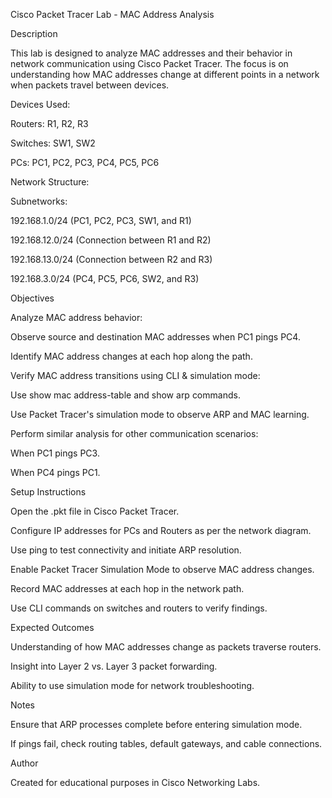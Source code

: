 Cisco Packet Tracer Lab - MAC Address Analysis

Description

This lab is designed to analyze MAC addresses and their behavior in network communication using Cisco Packet Tracer. The focus is on understanding how MAC addresses change at different points in a network when packets travel between devices.

Devices Used:

Routers: R1, R2, R3

Switches: SW1, SW2

PCs: PC1, PC2, PC3, PC4, PC5, PC6

Network Structure:

Subnetworks:

192.168.1.0/24 (PC1, PC2, PC3, SW1, and R1)

192.168.12.0/24 (Connection between R1 and R2)

192.168.13.0/24 (Connection between R2 and R3)

192.168.3.0/24 (PC4, PC5, PC6, SW2, and R3)

Objectives

Analyze MAC address behavior:

Observe source and destination MAC addresses when PC1 pings PC4.

Identify MAC address changes at each hop along the path.

Verify MAC address transitions using CLI & simulation mode:

Use show mac address-table and show arp commands.

Use Packet Tracer's simulation mode to observe ARP and MAC learning.

Perform similar analysis for other communication scenarios:

When PC1 pings PC3.

When PC4 pings PC1.

Setup Instructions

Open the .pkt file in Cisco Packet Tracer.

Configure IP addresses for PCs and Routers as per the network diagram.

Use ping to test connectivity and initiate ARP resolution.

Enable Packet Tracer Simulation Mode to observe MAC address changes.

Record MAC addresses at each hop in the network path.

Use CLI commands on switches and routers to verify findings.

Expected Outcomes

Understanding of how MAC addresses change as packets traverse routers.

Insight into Layer 2 vs. Layer 3 packet forwarding.

Ability to use simulation mode for network troubleshooting.

Notes

Ensure that ARP processes complete before entering simulation mode.

If pings fail, check routing tables, default gateways, and cable connections.

Author

Created for educational purposes in Cisco Networking Labs.


